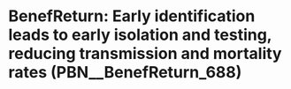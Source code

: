 # BenefReturn: __Early identification leads to early isolation and testing, reducing transmission and mortality rates__ (PBN__BenefReturn_688)

